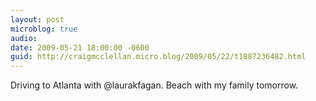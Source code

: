 ```yaml
---
layout: post
microblog: true
audio: 
date: 2009-05-21 18:00:00 -0600
guid: http://craigmcclellan.micro.blog/2009/05/22/t1887236482.html
---
```

Driving to Atlanta with @laurakfagan. Beach with my family tomorrow.
